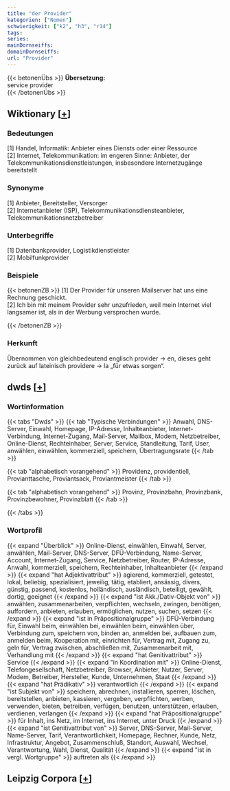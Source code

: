 ```yaml
---
title: "der Provider"
kategorien: ["Nomen"]
schwierigkeit: ["k2", "h3", "r14"]
tags:
series:
mainDornseiffs:
domainDornseiffs:
url: "Provider"
---
```


{{< betonenÜbs >}}
**Übersetzung:**  
service provider  
{{< /betonenÜbs >}}

## Wiktionary [[+](https://de.wiktionary.org/wiki/Provider)]

### Bedeutungen
[1] Handel, Informatik: Anbieter eines Diensts oder einer Ressource  
[2] Internet, Telekommunikation: im engeren Sinne: Anbieter, der Telekommunikationsdienstleistungen, insbesondere Internetzugänge bereitstellt  

### Synonyme
[1] Anbieter, Bereitsteller, Versorger  
[2] Internetanbieter (ISP), Telekommunikationsdiensteanbieter, Telekommunikationsnetzbetreiber  

### Unterbegriffe
[1] Datenbankprovider, Logistikdienstleister  
[2] Mobilfunkprovider  

### Beispiele
{{< betonenZB >}}
[1] Der Provider für unseren Mailserver hat uns eine Rechnung geschickt.  
[2] Ich bin mit meinem Provider sehr unzufrieden, weil mein Internet viel langsamer ist, als in der Werbung versprochen wurde.  

{{< /betonenZB >}}
### Herkunft
Übernommen von gleichbedeutend englisch provider → en, dieses geht zurück auf lateinisch providere → la „für etwas sorgen“.  



## dwds [[+](https://www.dwds.de/wb/Provider)]

### Wortinformation
{{< tabs "Dwds" >}}
{{< tab "Typische Verbindungen" >}}
Anwahl, DNS-Server, Einwahl, Homepage, IP-Adresse, Inhalteanbieter, Internet-Verbindung, Internet-Zugang, Mail-Server, Mailbox, Modem, Netzbetreiber, Online-Dienst, Rechteinhaber, Server, Service, Standleitung, Tarif, User, anwählen, einwählen, kommerziell, speichern, Übertragungsrate
{{< /tab >}}

{{< tab "alphabetisch vorangehend" >}}
Providenz, providentiell, Provianttasche, Proviantsack, Proviantmeister
{{< /tab >}}

{{< tab "alphabetisch vorangehend" >}}
Provinz, Provinzbahn, Provinzbank, Provinzbewohner, Provinzblatt
{{< /tab >}}

{{< /tabs >}}

### Wortprofil
{{< expand "Überblick" >}} Online-Dienst, einwählen, Einwahl, Server, anwählen, Mail-Server, DNS-Server, DFÜ-Verbindung, Name-Server, Account, Internet-Zugang, Service, Netzbetreiber, Router, IP-Adresse, Anwahl, kommerziell, speichern, Rechteinhaber, Inhalteanbieter {{< /expand >}}
{{< expand "hat Adjektivattribut" >}} agierend, kommerziell, getestet, lokal, beliebig, spezialisiert, jeweilig, tätig, etabliert, ansässig, divers, günstig, passend, kostenlos, holländisch, ausländisch, beteiligt, gewählt, dortig, geeignet {{< /expand >}}
{{< expand "ist Akk./Dativ-Objekt von" >}} anwählen, zusammenarbeiten, verpflichten, wechseln, zwingen, benötigen, auffordern, anbieten, erlauben, ermöglichen, nutzen, suchen, setzen {{< /expand >}}
{{< expand "ist in Präpositionalgruppe" >}} DFÜ-Verbindung für, Einwahl beim, einwählen bei, einwählen beim, einwählen über, Verbindung zum, speichern von, binden an, anmelden bei, aufbauen zum, anmelden beim, Kooperation mit, einrichten für, Vertrag mit, Zugang zu, geln für, Vertrag zwischen, abschließen mit, Zusammenarbeit mit, Verhandlung mit {{< /expand >}}
{{< expand "hat Genitivattribut" >}} Service {{< /expand >}}
{{< expand "in Koordination mit" >}} Online-Dienst, Telefongesellschaft, Netzbetreiber, Browser, Anbieter, Nutzer, Server, Modem, Betreiber, Hersteller, Kunde, Unternehmen, Staat {{< /expand >}}
{{< expand "hat Prädikativ" >}} verantwortlich {{< /expand >}}
{{< expand "ist Subjekt von" >}} speichern, abrechnen, installieren, sperren, löschen, bereitstellen, anbieten, kassieren, vergeben, verpflichten, werben, verwenden, bieten, betreiben, verfügen, benutzen, unterstützen, erlauben, verdienen, verlangen {{< /expand >}}
{{< expand "hat Präpositionalgruppe" >}} für Inhalt, ins Netz, im Internet, ins Internet, unter Druck {{< /expand >}}
{{< expand "ist Genitivattribut von" >}} Server, DNS-Server, Mail-Server, Name-Server, Tarif, Verantwortlichkeit, Homepage, Rechner, Kunde, Netz, Infrastruktur, Angebot, Zusammenschluß, Standort, Auswahl, Wechsel, Verantwortung, Wahl, Dienst, Qualität {{< /expand >}}
{{< expand "ist in vergl. Wortgruppe" >}} auftreten als {{< /expand >}}

## Leipzig Corpora [[+](https://corpora.uni-leipzig.de/en/res?word=Provider&corpusId=deu_newscrawl-public_2018)]

